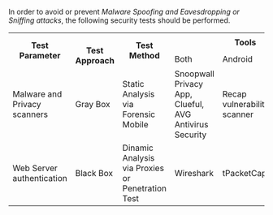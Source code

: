 
In order to avoid or prevent *Malware Spoofing and Eavesdropping or Sniffing attacks*, the following security tests should be performed.

<table class="tg">
  <tr>
    <th class="tg-yla0" rowspan="2">Test Parameter</th>
    <th class="tg-0lax" rowspan="2"><br><span style="font-weight:bold">Test Approach</span></th>
    <th class="tg-yla0" rowspan="2">Test Method</th>
    <th class="tg-wa1i" colspan="3">Tools</th>
  </tr>
  <tr>
    <td class="tg-yla0">Both</td>
    <td class="tg-yla0">Android</td>
    <td class="tg-yla0">iOS</td>
  </tr>
  <tr>
    <td class="tg-cly1">Malware and Privacy scanners</td>
    <td class="tg-0lax">Gray Box</td>
    <td class="tg-cly1">Static Analysis via Forensic Mobile</td>
    <td class="tg-cly1">Snoopwall Privacy App, Clueful, AVG Antivirus Security</td>
    <td class="tg-cly1">Recap vulnerability scanner</td>
    <td class="tg-cly1"></td>
  </tr>
  <tr>
    <td class="tg-cly1">Web Server authentication</td>
    <td class="tg-0lax">Black Box</td>
    <td class="tg-cly1">Dinamic Analysis via Proxies or Penetration Test</td>
    <td class="tg-cly1">Wireshark</td>
    <td class="tg-cly1">tPacketCapturepro</td>
    <td class="tg-cly1"></td>
  </tr>
</table>